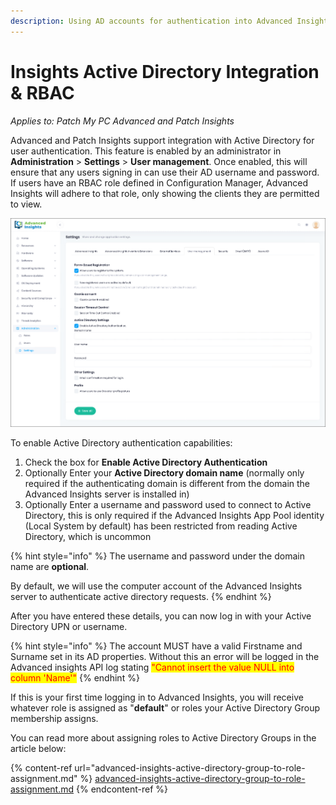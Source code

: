 ```yaml
---
description: Using AD accounts for authentication into Advanced Insights
---
```


# Insights Active Directory Integration & RBAC

_Applies to: Patch My PC Advanced and Patch Insights_

Advanced and Patch Insights support integration with Active Directory for user authentication. This feature is enabled by an administrator in **Administration** > **Settings** > **User management**. Once enabled, this will ensure that any users signing in can use their AD username and password. If users have an RBAC role defined in Configuration Manager, Advanced Insights will adhere to that role, only showing the clients they are permitted to view.

![](/_images/image-(1191).png "")

To enable Active Directory authentication capabilities:

1. Check the box for **Enable Active Directory Authentication**
2. Optionally Enter your **Active Directory domain name** (normally only required if the authenticating domain is different from the domain the Advanced Insights server is installed in)
3. Optionally Enter a username and password used to connect to Active Directory, this is only required if the Advanced Insights App Pool identity (Local System by default) has been restricted from reading Active Directory, which is uncommon

{% hint style="info" %}
The username and password under the domain name are **optional**.&#x20;

By default, we will use the computer account of the Advanced Insights server to authenticate active directory requests.
{% endhint %}

After you have entered these details, you can now log in with your Active Directory UPN or username.

{% hint style="info" %}
The account MUST have a valid Firstname and Surname set in its AD properties. Without this an error will be logged in the Advanced insights API log stating <mark style="color:red;">"Cannot insert the value NULL into column 'Name'"</mark>
{% endhint %}

If this is your first time logging in to Advanced Insights, you will receive whatever role is assigned as "**default**" or roles your Active Directory Group membership assigns.

You can read more about assigning roles to Active Directory Groups in the article below:

{% content-ref url="advanced-insights-active-directory-group-to-role-assignment.md" %}
[advanced-insights-active-directory-group-to-role-assignment.md](advanced-insights-active-directory-group-to-role-assignment.md)
{% endcontent-ref %}
